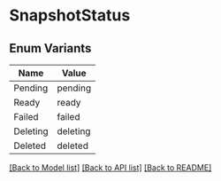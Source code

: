# SnapshotStatus

## Enum Variants

| Name | Value |
|---- | -----|
| Pending | pending |
| Ready | ready |
| Failed | failed |
| Deleting | deleting |
| Deleted | deleted |


[[Back to Model list]](../README.md#documentation-for-models) [[Back to API list]](../README.md#documentation-for-api-endpoints) [[Back to README]](../README.md)


